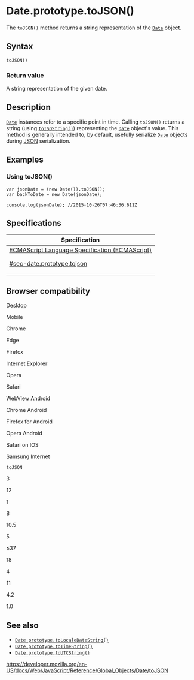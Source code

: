 # Date.prototype.toJSON()

The `toJSON()` method returns a string representation of the [`Date`](../date) object.

## Syntax

    toJSON()

### Return value

A string representation of the given date.

## Description

[`Date`](../date) instances refer to a specific point in time. Calling `toJSON()` returns a string (using [`toISOString()`](toisostring)) representing the [`Date`](../date) object's value. This method is generally intended to, by default, usefully serialize [`Date`](../date) objects during [JSON](https://developer.mozilla.org/en-US/docs/Glossary/JSON) serialization.

## Examples

### Using toJSON()

    var jsonDate = (new Date()).toJSON();
    var backToDate = new Date(jsonDate);

    console.log(jsonDate); //2015-10-26T07:46:36.611Z

## Specifications

<table><thead><tr class="header"><th>Specification</th></tr></thead><tbody><tr class="odd"><td><a href="https://tc39.es/ecma262/#sec-date.prototype.tojson">ECMAScript Language Specification (ECMAScript) 
<br/>


<span class="small">#sec-date.prototype.tojson</span></a></td></tr></tbody></table>

## Browser compatibility

Desktop

Mobile

Chrome

Edge

Firefox

Internet Explorer

Opera

Safari

WebView Android

Chrome Android

Firefox for Android

Opera Android

Safari on IOS

Samsung Internet

`toJSON`

3

12

1

8

10.5

5

≤37

18

4

11

4.2

1.0

## See also

-   [`Date.prototype.toLocaleDateString()`](tolocaledatestring)
-   [`Date.prototype.toTimeString()`](totimestring)
-   [`Date.prototype.toUTCString()`](toutcstring)

<a href="https://developer.mozilla.org/en-US/docs/Web/JavaScript/Reference/Global_Objects/Date/toJSON" class="_attribution-link">https://developer.mozilla.org/en-US/docs/Web/JavaScript/Reference/Global_Objects/Date/toJSON</a>
